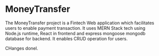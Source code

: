 # MoneyTransfer
The MoneyTransfer project is a Fintech Web application which facilitates users to enable payment transaction. It uses MERN Stack tech using Node.js runtime, React in frontend and express mongoose mongodb database for backend. It enables CRUD operation for users. 

CHanges donel.

